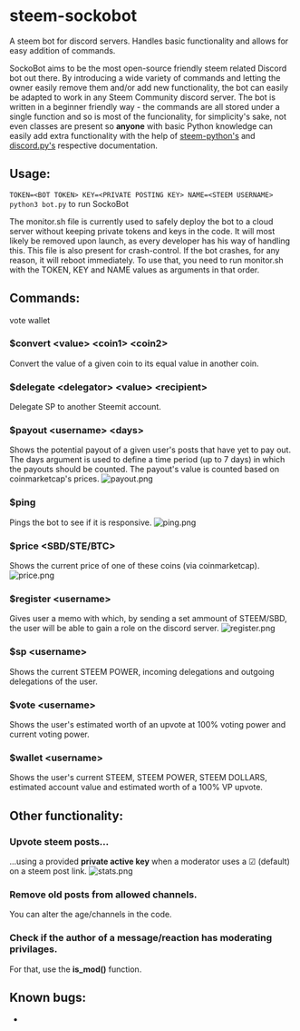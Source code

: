 # steem-sockobot
A steem bot for discord servers. Handles basic functionality and allows for easy addition of commands.

SockoBot aims to be the most open-source friendly steem related Discord bot out there. By introducing a wide variety of commands and letting the owner easily remove them and/or add new functionality, the bot can easily be adapted to work in any Steem Community discord server. The bot is written in a beginner friendly way - the commands are all stored under a single function and so is most of the funcionality, for simplicity's sake, not even classes are present so **anyone** with basic Python knowledge can easily add extra functionality with the help of [steem-python's](http://steem.readthedocs.io/en/latest/index.html) and [discord.py's](https://discordpy.readthedocs.io/en/latest/) respective documentation.

## Usage:

```TOKEN=<BOT TOKEN> KEY=<PRIVATE POSTING KEY> NAME=<STEEM USERNAME> python3 bot.py``` to run SockoBot

The monitor.sh file is currently used to safely deploy the bot to a cloud server without keeping private tokens and keys in the code. It will most likely be removed upon launch, as every developer has his way of handling this. This file is also present for crash-control. If the bot crashes, for any reason, it will reboot immediately. To use that, you need to run monitor.sh with the TOKEN, KEY and NAME values as arguments in that order.

## Commands:

vote
wallet

### **$convert \<value> \<coin1> \<coin2>**
Convert the value of a given coin to its equal value in another coin.

### **$delegate \<delegator> \<value> \<recipient>**
Delegate SP to another Steemit account.

### **$payout \<username> \<days>** 
Shows the potential payout of a given user's posts that have yet to pay out. The days argument is used to define a time period (up to 7 days) in which the payouts should be counted. The payout's value is counted based on coinmarketcap's prices.
![payout.png](https://i.imgur.com/ILoilD8.png)

### **$ping** 
Pings the bot to see if it is responsive.
![ping.png](https://i.imgur.com/6kWkzjO.png)

### **$price <SBD/STE/BTC>**
Shows the current price of one of these coins (via coinmarketcap).
![price.png](https://i.imgur.com/IVmgejL.png)

### **$register \<username>**
Gives user a memo with which, by sending a set ammount of STEEM/SBD, the user will be able to gain a role on the discord server. 
![register.png](https://i.imgur.com/PiHwYBp.png)

### **$sp \<username>**
Shows the current STEEM POWER, incoming delegations and outgoing delegations of the user.

### **$vote \<username>**
Shows the user's estimated worth of an upvote at 100% voting power and current voting power.

### **$wallet \<username>**
Shows the user's current STEEM, STEEM POWER, STEEM DOLLARS, estimated account value and estimated worth of a 100% VP upvote.

## Other functionality:

### Upvote steem posts...
...using a provided **private active key** when a moderator uses a ☑ (default) on a steem post link.
![stats.png](https://steemitimages.com/0x0/https://res.cloudinary.com/hpiynhbhq/image/upload/v1514307010/gq6pewla6ild673qpddn.png)

### Remove old posts from allowed channels.
You can alter the age/channels in the code.

### Check if the author of a message/reaction has moderating privilages.
For that, use the **is_mod()** function.

## Known bugs:
* 
